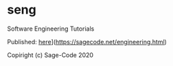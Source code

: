 # seng
Software Engineering Tutorials

Published: [here]([)](https://sagecode.net/engineering.html)

Copiright (c) Sage-Code 2020
